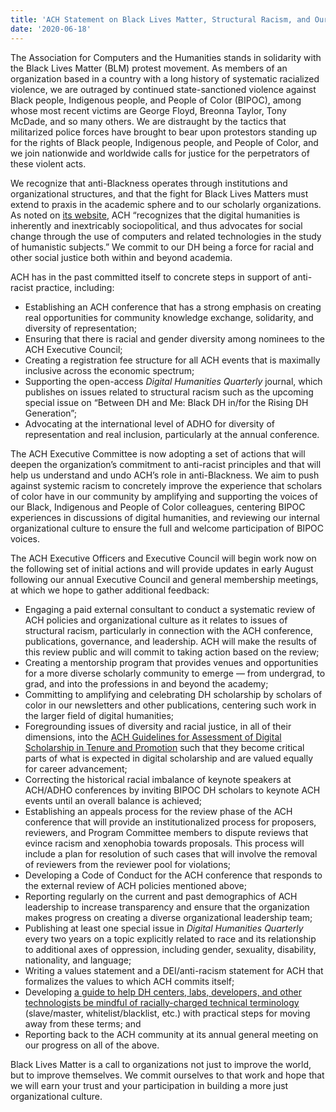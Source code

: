 ```yaml
---
title: 'ACH Statement on Black Lives Matter, Structural Racism, and Our Organization'
date: '2020-06-18'
---
```

The Association for Computers and the Humanities stands in solidarity with the Black Lives Matter (BLM) protest movement. As members of an organization based in a country with a long history of systematic racialized violence, we are outraged by continued state-sanctioned violence against Black people, Indigenous people, and People of Color (BIPOC), among whose most recent victims are George Floyd, Breonna Taylor, Tony McDade, and so many others. We are distraught by the tactics that militarized police forces have brought to bear upon protestors standing up for the rights of Black people, Indigenous people, and People of Color, and we join nationwide and worldwide calls for justice for the perpetrators of these violent acts.

We recognize that anti-Blackness operates through institutions and organizational structures, and that the fight for Black Lives Matters must extend to praxis in the academic sphere and to our scholarly organizations. As noted on [its website](/about/), ACH “recognizes that the digital humanities is inherently and inextricably sociopolitical, and thus advocates for social change through the use of computers and related technologies in the study of humanistic subjects.” We commit to our DH being a force for racial and other social justice both within and beyond academia.

ACH has in the past committed itself to concrete steps in support of anti-racist practice, including:

- Establishing an ACH conference that has a strong emphasis on creating real opportunities for community knowledge exchange, solidarity, and diversity of representation;
- Ensuring that there is racial and gender diversity among nominees to the ACH Executive Council;
- Creating a registration fee structure for all ACH events that is maximally inclusive across the economic spectrum;
- Supporting the open-access *Digital Humanities Quarterly* journal, which publishes on issues related to structural racism such as the upcoming special issue on “Between DH and Me: Black DH in/for the Rising DH Generation”;
- Advocating at the international level of ADHO for diversity of representation and real inclusion, particularly at the annual conference.

The ACH Executive Committee is now adopting a set of actions that will deepen the organization’s commitment to anti-racist principles and that will help us understand and undo ACH’s role in anti-Blackness. We aim to push against systemic racism to concretely improve the experience that scholars of color have in our community by amplifying and supporting the voices of our Black, Indigenous and People of Color colleagues, centering BIPOC experiences in discussions of digital humanities, and reviewing our internal organizational culture to ensure the full and welcome participation of BIPOC voices.

The ACH Executive Officers and Executive Council will begin work now on the following set of initial actions and will provide updates in early August following our annual Executive Council and general membership meetings, at which we hope to gather additional feedback:

- Engaging a paid external consultant to conduct a systematic review of ACH policies and organizational culture as it relates to issues of structural racism, particularly in connection with the ACH conference, publications, governance, and leadership. ACH will make the results of this review public and will commit to taking action based on the review;
- Creating a mentorship program that provides venues and opportunities for a more diverse scholarly community to emerge — from undergrad, to grad, and into the professions in and beyond the academy;
- Committing to amplifying and celebrating DH scholarship by scholars of color in our newsletters and other publications, centering such work in the larger field of digital humanities;
- Foregrounding issues of diversity and racial justice, in all of their dimensions, into the [ACH Guidelines for Assessment of Digital Scholarship in Tenure and Promotion](/news/2019/09/ach-guidelines-for-assessment-of-digital-scholarship-in-tenure-and-promotion/) such that they become critical parts of what is expected in digital scholarship and are valued equally for career advancement;
- Correcting the historical racial imbalance of keynote speakers at ACH/ADHO conferences by inviting BIPOC DH scholars to keynote ACH events until an overall balance is achieved;
- Establishing an appeals process for the review phase of the ACH conference that will provide an institutionalized process for proposers, reviewers, and Program Committee members to dispute reviews that evince racism and xenophobia towards proposals. This process will include a plan for resolution of such cases that will involve the removal of reviewers from the reviewer pool for violations;
- Developing a Code of Conduct for the ACH conference that responds to the external review of ACH policies mentioned above;
- Reporting regularly on the current and past demographics of ACH leadership to increase transparency and ensure that the organization makes progress on creating a diverse organizational leadership team;
- Publishing at least one special issue in *Digital Humanities Quarterly* every two years on a topic explicitly related to race and its relationship to additional axes of oppression, including gender, sexuality, disability, nationality, and language;
- Writing a values statement and a DEI/anti-racism statement for ACH that formalizes the values to which ACH commits itself;
- Developing [a guide to help DH centers, labs, developers, and other technologists be mindful of racially-charged technical terminology](/news/2020/09/toward-anti-racist-technical-terminology/) (slave/master, whitelist/blacklist, etc.) with practical steps for moving away from these terms; and
- Reporting back to the ACH community at its annual general meeting on our progress on all of the above.

Black Lives Matter is a call to organizations not just to improve the world, but to improve themselves. We commit ourselves to that work and hope that we will earn your trust and your participation in building a more just organizational culture.